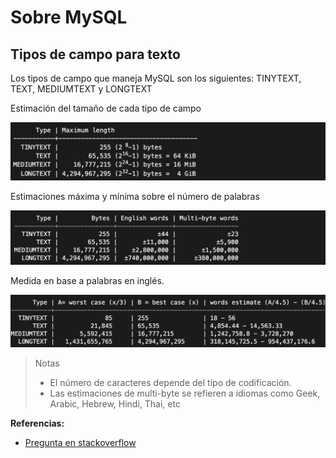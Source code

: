 # Sobre MySQL

## Tipos de campo para texto

Los tipos de campo que maneja MySQL son los siguientes: TINYTEXT, TEXT, MEDIUMTEXT y LONGTEXT

Estimación del tamaño de cada tipo de campo

![Tamaño en disco](images/fields-disk-size.png)

Estimaciones máxima y mínima sobre el número de palabras

![Palabras estimadas en ingles](images/fields-estimated-words.png)

Medida en base a palabras en inglés.

![Máximo y mínimo de palabras](images/fields-worst-and-best-scenario.png)

> Notas
>
> - El número de caracteres depende del tipo de codificación.
> - Las estimaciones de multi-byte se refieren a idiomas como Geek, Arabic, Hebrew, Hindi, Thai, etc

**Referencias:**

- [Pregunta en stackoverflow](https://stackoverflow.com/questions/13932750/tinytext-text-mediumtext-and-longtext-maximum-storage-sizes/35785869#35785869)
